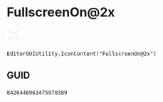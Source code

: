 # FullscreenOn@2x
![](/img/FullscreenOn@2x.png)

``` CSharp
EditorGUIUtility.IconContent("FullscreenOn@2x")
```
## GUID
```
8426446963475970389
```
